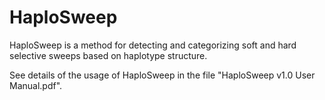 # HaploSweep
HaploSweep is a method for detecting and categorizing soft and hard selective sweeps based on haplotype structure.

See details of the usage of HaploSweep in the file "HaploSweep v1.0 User Manual.pdf".
